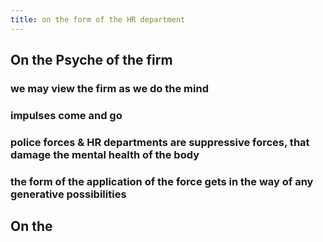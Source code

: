 ```yaml
---
title: on the form of the HR department
---
```


## On the Psyche of the firm
### we may view the firm as we do the mind
### impulses come and go
### police forces & HR departments are suppressive forces, that damage the mental health of the body
### the form of the application of the force gets in the way of any generative possibilities
## On the
